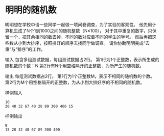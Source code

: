 # 明明的随机数
明明想在学校中请一些同学一起做一项问卷调查，为了实验的客观性，
他先用计算机生成了N个1到1000之间的随机整数（N≤100），
对于其中重复的数字，只保留一个，把其余相同的数去掉，不同的数对应着不同的学生的学号。
然后再把这些数从小到大排序，按照排好的顺序去找同学做调查。
请你协助明明完成“去重”与“排序”的工作。

输入
包含多组测试数据，每组测试数据占2行。
第1行为1个正整数，表示所生成的随机数的个数：N
第2行有N个用空格隔开的正整数，为所产生的随机数。

输出
每组测试数据占2行。
第1行为1个正整数M，表示不相同的随机数的个数。
第2行为M个用空格隔开的正整数，为从小到大排好序的不相同的随机数。

样例输入
```plaintext
10
20 40 32 67 40 20 89 300 400 15
```
样例输出
```plaintext
8
15 20 32 40 67 89 300 400
```
